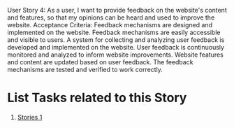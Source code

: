 User Story 4: As a user, I want to provide feedback on the website's content and features, so that my opinions can be heard and used to improve the website.
Acceptance Criteria:
Feedback mechanisms are designed and implemented on the website.
Feedback mechanisms are easily accessible and visible to users.
A system for collecting and analyzing user feedback is developed and implemented on the website.
User feedback is continuously monitored and analyzed to inform website improvements.
Website features and content are updated based on user feedback.
The feedback mechanisms are tested and verified to work correctly.



# List Tasks related to this Story
1. [Stories 1](../../../../../../documentation/templates/theme/initiatives/epics/stories/tasks/task_template.md)
